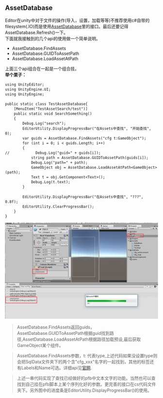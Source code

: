 ## AssetDatabase  
Editor在unity中对于文件的操作(导入，设置，加载等等)不推荐使用c#自带的filesystem(.IO)而是使用[AssetDatabase](https://docs.unity3d.com/ScriptReference/AssetDatabase.html)里的接口。最后还要记得AssetDatabase.Refresh()一下。  
下面就我接触到的几个api的使用做一个简单说明。   
 
* AssetDatabase.FindAssets  
* AssetDatabase.GUIDToAssetPath 
* AssetDatabase.LoadAssetAtPath  

上面三个api组合在一起是一个组合技。  
**举个栗子：**  

	using UnityEditor;
	using UnityEngine.UI;
	using UnityEngine;
	
	public static class TestAssetDatabase{
	    [MenuItem("TestAssetSearch/test")]
	    public static void SearchSomething()
	    {
	        Debug.Log("search");
	        EditorUtility.DisplayProgressBar("在Assets中查找", "开始查找", 0);
	        var guids = AssetDatabase.FindAssets("cfg t:GameObject");
	        for (int i = 0; i < guids.Length; i++)
	        {
	//            Debug.Log("guid=" + guids[i]);
	            string path = AssetDatabase.GUIDToAssetPath(guids[i]);
	            Debug.Log("path=" + path);
	            GameObject obj = AssetDatabase.LoadAssetAtPath<GameObject>(path);
	            Text t = obj.GetComponent<Text>();
	            Debug.Log(t.text);
	        }
	
	        EditorUtility.DisplayProgressBar("在Assets中查找", "???", 0.8f);
	        EditorUtility.ClearProgressBar();
	    }
	}
![](pic/1.png)  
>AssetDatabase.FindAssets返回guids，AssetDatabase.GUIDToAssetPath根据guid找到路径,AssetDatabase.LoadAssetAtPath根据路径加载预设,最后获取GameObject某个组件。  

>AssetDatabase.FindAssets参数，t: 代表type,上述代码如果没设置type则会把SqlData文件夹下的两个含"cfg_xxx"名字的一起找到，其他的标签还有Labels和Name可选。详细api见[官网](https://docs.unity3d.com/ScriptReference/AssetDatabase.FindAssets.html).

>上述一串代码实现了查找已经做好的pfb中文本文字的功能。当然也可以查找到自己挂在pfb脚本上某个序列化好的参数。更完善的接口在cs代码文件夹下。另外图中的进度条是EditorUtility.DisplayProgressBar()的使用。